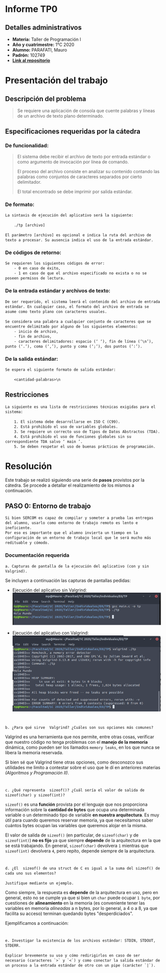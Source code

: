 # Informe TP0

## Detalles administrativos

* **Materia:** Taller de Programación I
* **Año y cuatrimestre:** 1°C 2020
* **Alumno:** PARAFATI, Mauro
* **Padrón:** 102749
* [**Link al repositorio**](https://github.com/mauro7x/taller_tp0)

<!-- ##################################################################### -->

# Presentación del trabajo

## Descripción del problema

> Se requiere una aplicación de consola que cuente palabras y líneas de un archivo de texto plano determinado.

## Especificaciones requeridas por la cátedra

### De funcionalidad:

> El sistema debe recibir el archivo de texto por entrada estándar o como argumento de invocación por línea de comando.
>
> El proceso del archivo consiste en analizar su contenido contando las palabras como conjuntos de caracteres separados por cierto delimitador.
> 
> El total encontrado se debe imprimir por salida estándar.

### De formato:
```
La sintaxis de ejecución del aplicativo será la siguiente:

    ./tp [archivo]

El parámetro [​archivo​] es opcional e indica la ruta del archivo de texto a procesar. Su ausencia indica el uso de la entrada estándar.
```

### De códigos de retorno:
```
Se requieren los siguientes códigos de error:
    - 0 en caso de éxito,
    - 1 en caso de que el archivo especificado no exista o no se poseen permisos de lectura.
```

### De la entrada estándar y archivos de texto:
```
De ser requerido, el sistema leerá el contenido del archivo de entrada estándar. En cualquier caso, el formato del archivo de entrada se asume como texto plano con caracteres usuales.

Se considera una palabra a cualquier conjunto de caracteres que se encuentre delimitado por alguno de los siguientes elementos:
    - inicio de archivo,
    - fin de archivo,
    - caracteres delimitadores: espacio (‘ ‘), fin de línea (‘\n’), punto (‘.’), coma (‘,’), punto y coma (‘;’), dos puntos (‘:’).
```

### De la salida estándar:
```
Se espera el siguiente formato de salida estándar:

    <cantidad-palabras>\n
```

## Restricciones
```
La siguiente es una lista de restricciones técnicas exigidas para el sistema:

    1. El sistema debe desarrollarse en ISO C (C99).
    2. Está prohibido el uso de variables globales.
    3. Se requiere un correcto uso de Tipos de Datos Abstractos (TDA).
    4. Está prohibido el uso de funciones globales sin su correspondiente TDA salvo ‘ main​ ’.
    5. Se deben respetar el uso de buenas prácticas de programación.
```

<!-- ##################################################################### -->

# Resolución
Este trabajo se realizó siguiendo una serie de **pasos** provistos por la cátedra. Se procede a detallar el realizamiento de los mismos a continuación.

## PASO 0: Entorno de trabajo
```
Si bien SERCOM es capaz de compilar y someter a prueba las entregas del alumno, usarlo como entorno de trabajo remoto es lento e ineficiente.
Por eso es importante que el alumno invierta un tiempo en la configuración de un entorno de trabajo local que le será mucho más redituable y cómodo.
```

### Documentación requerida

```
a. Capturas de pantalla de la ejecución del aplicativo (con y sin Valgrind).
```
Se incluyen a continuación las capturas de pantallas pedidas:

* Ejecución del aplicativo sin Valgrind: ![esta es una imagen](img/p0-ejecucion_gcc.png)

* Ejecución del aplicativo con Valgrind: ![esta es una imagen](img/p0-ejecucion_valgrind.png)

#
```
b. ¿Para qué sirve ​ Valgrind​? ¿Cuáles son sus opciones más comunes?
```
Valgrind es una herramienta que nos permite, entre otras cosas, verificar que nuestro código no tenga problemas con el **manejo de la memoria** dinámica, como pueden ser los llamados `memory leaks`, en los que nunca se libera la memoria reservada.

Si bien sé que Valgrind tiene otras opciones, como desconozco sus utilidades me limito a contestar sobre el uso que le dí en anteriores materias *(Algoritmos y Programación II)*.


#
```
c. ¿Qué representa ​ sizeof()​? ¿Cuál sería el valor de salida de sizeof(char)​ y ​sizeof(int)​?
```
`sizeof()` es una **función** provista por el lenguaje que nos proporciona información sobre la **cantidad de bytes** que ocupa una determinada variable o un determinado tipo de variable **en nuestra arquitectura**. Es muy útil para cuando queremos reservar memoria, ya que necesitamos saber cuántos bytes ocupan las variables que queremos alojar en la misma.

El valor de salida de `sizeof()` (en particular, de `sizeof(char)` y de `sizeof(int)`) **no es fijo** ya que siempre **depende** de la arquitectura en la que se está trabajando. En general, `sizeof(char)` devolvera `1` mientras que `sizeof(int)` devolvera `4`, pero repito, depende siempre de la arquitectura.
#
```
d. ¿El ​ sizeof()​ de una struct de C es igual a la suma del sizeof() ​de cada uno sus elementos?

Justifique mediante un ejemplo.
```
Como siempre, la respuesta es **depende** de la arquitectura en uso, pero en general, esto no se cumple ya que si bien un `char` puede ocupar `1 byte`, por cuestiones de **alineamiento** en la memoria (es conveniente tener las variables en memoria *alineadas* a n bytes, por lo general, a 4 o a 8, ya que facilita su acceso) terminan quedando bytes "desperdiciados".

Ejemplificamos a continuación:



#
```
e. Investigar la existencia de los archivos estándar: STDIN, STDOUT, STDERR.

Explicar brevemente su uso y cómo redirigirlos en caso de ser necesario (caracteres `>`​ y `​<`​) y como conectar la salida estándar de un proceso a la entrada estándar de otro con un pipe​ (carácter `|`).
```










